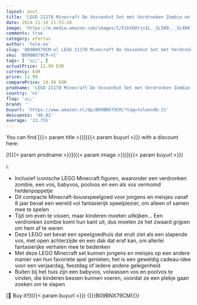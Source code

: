```yaml
---
layout: post
title: 'LEGO 21178 Minecraft De Vossenhut Set met Verdronken Zombie en Dierenfiguren  Speelgoed voor Jongens en Meisjes  Origineel Verjaardagscadeau'
date: 2024-11-16 21:53:20
image: 'https://m.media-amazon.com/images/I/51kXbDrjn1L._SL500_._SL400_.jpg'
comments: true
category: ofertas
author: 'tole.es'
slug: 'B09BNX79CM-nl LEGO 21178 Minecraft De Vossenhut Set met Verdronken...'
sku: 'B09BNX79CM-nl'
tags: [ '🇳🇱', ]
actualPrice: 11.99 EUR
currency: EUR
price: 11.99
comparePrice: 19.99 EUR
prodname: 'LEGO 21178 Minecraft De Vossenhut Set met Verdronken Zombie en Dierenfiguren  Speelgoed voor Jongens en Meisjes  Origineel Verjaardagscadeau'
country: 'nl'
flag: '🇳🇱'
brand: ''
buyurl: 'https://www.amazon.nl/dp/B09BNX79CM/?tag=tolees0b-21'
descuento: '40.02'
average: '13.755'
---
```


You can find [{{< param title >}}]({{< param buyurl >}}) with a discount here:

[![{{< param prodname >}}]({{< param image >}})]({{< param buyurl >}})

ℹ️:

- Inclusief iconische LEGO Minecraft figuren, waaronder een verdronken zombie, een vos, babyvos, poolvos en een als vos vermomd heldenpoppetje
- Dit compacte Minecraft-bouwspeelgoed voor jongens en meisjes vanaf 8 jaar bevat een wereld vol fantasierijk speelplezier, om alleen of samen mee te spelen
- Tijd om even te vissen, maar kinderen moeten uitkijken... Een verdronken zombie komt hun kant uit, dus moeten ze het zwaard grijpen om hem af te weren
- Deze LEGO set bevat een speelgoedhuis dat eruit ziet als een slapende vos, met open achterzijde en een dak dat eraf kan, om allerlei fantasierijke verhalen mee te bedenken
- Met deze LEGO Minecraft set kunnen jongens en meisjes op een andere manier van hun favoriete spel genieten; het is een geweldig cadeau-idee voor een verjaardag, feestdag of iedere andere gelegenheid
- Buiten bij het huis zijn een babyvos, volwassen vos en poolvos te vinden, die kinderen bessen kunnen voeren, voordat ze een plekje gaan zoeken om te slapen

[🛒 Buy it!!]({{< param buyurl >}})
{{<world>}}B09BNX79CM{{</world>}}
